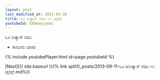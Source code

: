 ```yaml
---
layout: post
last_modified_at: 2021-03-30
title: ಓಂ ನೀತ್ಯಾನ್ ನಮಃ ೧೧ ಟೈಮ್ಸ್
youtubeId: EXbGwyjaokc
---
```

 
 
 ಓಂ ನೀತ್ಯಾನ್ ನಮಃ  
 
 -  ಕಾನೂನು ಯಾರು 
 
  
 
  
 
 
 
 
 
 


{% include youtubePlayer.html id=page.youtubeId %}
 
[Next]({{ site.baseurl }}{% link  split1/_posts/2013-09-11-ಓಂ ಅನೀತ್ಯಾನ್ ನಮಃ ೧೧ ಟೈಮ್ಸ್.md%})
 

